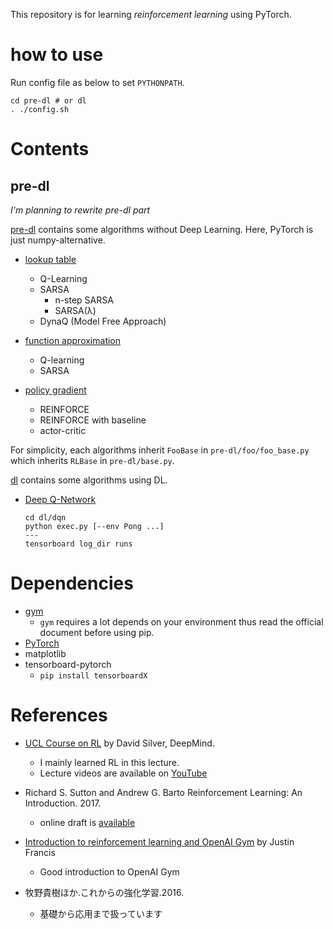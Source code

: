 This repository is for learning *reinforcement learning* using PyTorch.
# how to use

Run config file as below to set `PYTHONPATH`.

```
cd pre-dl # or dl
. ./config.sh
```

# Contents
## pre-dl

*I'm planning to rewrite pre-dl part*

[pre-dl](./pre-dl) contains some algorithms without Deep Learning. Here, PyTorch is just numpy-alternative.
* [lookup table](./pre-dl/table)
    + Q-Learning
    + SARSA
        - n-step SARSA
        - SARSA(λ)
    + DynaQ (Model Free Approach)

* [function approximation](./pre-dl/function_approximation)
    + Q-learning
    + SARSA
* [policy gradient](./pre-dl/policy_gradient)
    + REINFORCE
    + REINFORCE with baseline
    + actor-critic

For simplicity, each algorithms inherit `FooBase` in `pre-dl/foo/foo_base.py` which inherits `RLBase` in `pre-dl/base.py`.

[dl](./dl) contains some algorithms using DL.
* [Deep Q-Network](./dl/dqn)
    ```
    cd dl/dqn
    python exec.py [--env Pong ...]
    ---
    tensorboard log_dir runs
    ```

# Dependencies

* [gym](https://gym.openai.com/)
    + `gym` requires a lot depends on your environment thus read the official document before using pip.
* [PyTorch](http://pytorch.org/)
* matplotlib
* tensorboard-pytorch
    + `pip install tensorboardX`


# References

+ [UCL Course on RL](http://www0.cs.ucl.ac.uk/staff/d.silver/web/Teaching.html) by David Silver, DeepMind.
    * I mainly learned RL in this lecture.
    * Lecture videos are available on [YouTube](https://www.youtube.com/watch?v=2pWv7GOvuf0)

+ Richard S. Sutton and Andrew G. Barto Reinforcement Learning: An Introduction. 2017.
    * online draft is [available](http://incompleteideas.net/sutton/book/the-book-2nd.html)

+ [Introduction to reinforcement learning and OpenAI Gym](https://www.oreilly.com/learning/introduction-to-reinforcement-learning-and-openai-gym) by Justin Francis
    * Good introduction to OpenAI Gym

+ 牧野貴樹ほか.これからの強化学習.2016.
    * 基礎から応用まで扱っています
